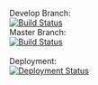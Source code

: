 Develop Branch:<br />
[![Build Status](https://pingdong.visualstudio.com/Common%20Library/_apis/build/status/library/dotnet/pingdong.eventbus.core?branchName=develop)](https://pingdong.visualstudio.com/Common%20Library/_build/latest?definitionId=27&branchName=develop)<br />
Master Branch:<br />
[![Build Status](https://pingdong.visualstudio.com/Common%20Library/_apis/build/status/library/dotnet/pingdong.eventbus.core?branchName=master)](https://pingdong.visualstudio.com/Common%20Library/_build/latest?definitionId=27&branchName=master)<br />
<br />
Deployment:<br />
[![Deployment Status](https://pingdong.vsrm.visualstudio.com/_apis/public/Release/badge/b57e1bf9-2061-450c-b27e-4c0fc8307b1a/18/18)](https://pingdong.visualstudio.com/Common%20Library/_release?view=all&definitionId=18)
